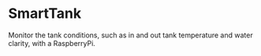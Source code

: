 # SmartTank
Monitor the tank conditions, such as in and out tank temperature and water clarity, with a RaspberryPi.
